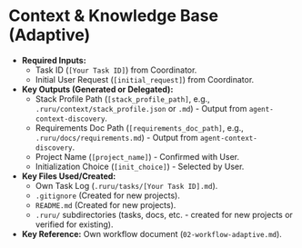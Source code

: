 # Context & Knowledge Base (Adaptive)

*   **Required Inputs:**
    *   Task ID (`[Your Task ID]`) from Coordinator.
    *   Initial User Request (`[initial_request]`) from Coordinator.
*   **Key Outputs (Generated or Delegated):**
    *   Stack Profile Path (`[stack_profile_path]`, e.g., `.ruru/context/stack_profile.json` or `.md`) - Output from `agent-context-discovery`.
    *   Requirements Doc Path (`[requirements_doc_path]`, e.g., `.ruru/docs/requirements.md`) - Output from `agent-context-discovery`.
    *   Project Name (`[project_name]`) - Confirmed with User.
    *   Initialization Choice (`[init_choice]`) - Selected by User.
*   **Key Files Used/Created:**
    *   Own Task Log (`.ruru/tasks/[Your Task ID].md`).
    *   `.gitignore` (Created for new projects).
    *   `README.md` (Created for new projects).
    *   `.ruru/` subdirectories (tasks, docs, etc. - created for new projects or verified for existing).
*   **Key Reference:** Own workflow document (`02-workflow-adaptive.md`).